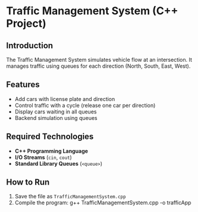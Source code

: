# Traffic Management System (C++ Project)

## Introduction
The Traffic Management System simulates vehicle flow at an intersection. It manages traffic using queues for each direction (North, South, East, West).  

## Features
- Add cars with license plate and direction  
- Control traffic with a cycle (release one car per direction)  
- Display cars waiting in all queues  
- Backend simulation using queues  

## Required Technologies
- **C++ Programming Language**  
- **I/O Streams** (`cin`, `cout`)  
- **Standard Library Queues** (`<queue>`)  

## How to Run
1. Save the file as `TrafficManagementSystem.cpp`  
2. Compile the program: g++ TrafficManagementSystem.cpp -o trafficApp
